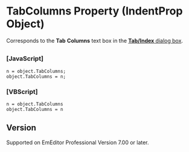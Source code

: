# TabColumns Property (IndentProp Object)

Corresponds to the **Tab**
**Columns** text box in the
[**Tab/Index** dialog box](../../dlg/properties/general/indent/index).

## 

### \[JavaScript\]

```
n = object.TabColumns;
object.TabColumns = n;
```

### \[VBScript\]

```
n = object.TabColumns
object.TabColumns = n
```

## Version

Supported on EmEditor Professional Version 7.00 or later.
